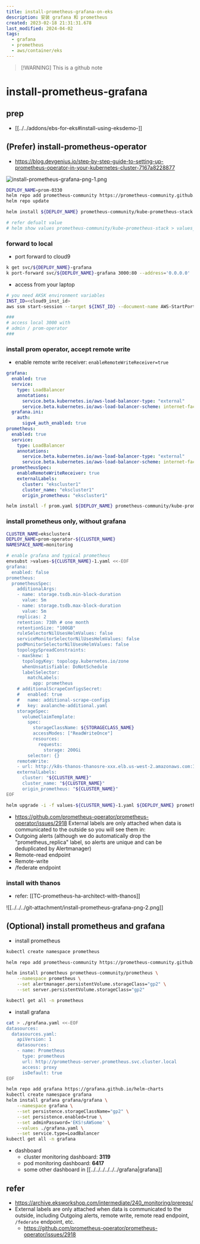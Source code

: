 ```yaml
---
title: install-prometheus-grafana-on-eks
description: 安装 grafana 和 prometheus
created: 2023-02-18 21:31:31.678
last_modified: 2024-04-02
tags:
  - grafana
  - prometheus
  - aws/container/eks
---
```

> [!WARNING] This is a github note
# install-prometheus-grafana
## prep
- [[../../addons/ebs-for-eks#install-using-eksdemo-]] 

## (Prefer) install-prometheus-operator

- https://blog.devgenius.io/step-by-step-guide-to-setting-up-prometheus-operator-in-your-kubernetes-cluster-7167a8228877

![install-prometheus-grafana-png-1.png](install-prometheus-grafana-png-1.png)

```sh
DEPLOY_NAME=prom-0330
helm repo add prometheus-community https://prometheus-community.github.io/helm-charts
helm repo update

helm install ${DEPLOY_NAME} prometheus-community/kube-prometheus-stack --namespace monitoring --create-namespace

# refer defualt value
# helm show values prometheus-community/kube-prometheus-stack > values_default.yaml
```

### forward to local
- port forward to cloud9
```sh
k get svc/${DEPLOY_NAME}-grafana
k port-forward svc/${DEPLOY_NAME}-grafana 3000:80 --address='0.0.0.0'

```

- access from your laptop
```sh
# you need AKSK environment variables
INST_ID=<cloud9_inst_id>
aws ssm start-session --target ${INST_ID} --document-name AWS-StartPortForwardingSession --parameters '{"localPortNumber":["3000"],"portNumber":["3000"]}'

###
# access local 3000 with 
# admin / prom-operator
###

```

### install prom operator, accept remote write
- enable remote write receiver: `enableRemoteWriteReceiver=true`
```yaml title="prom.yaml"
grafana:
  enabled: true
  service:
    type: LoadBalancer
    annotations:
      service.beta.kubernetes.io/aws-load-balancer-type: "external"
      service.beta.kubernetes.io/aws-load-balancer-scheme: internet-facing
  grafana.ini: 
    auth:
      sigv4_auth_enabled: true 
prometheus:
  enabled: true
  service:
    type: LoadBalancer
    annotations:
      service.beta.kubernetes.io/aws-load-balancer-type: "external"
      service.beta.kubernetes.io/aws-load-balancer-scheme: internet-facing
  prometheusSpec:
    enableRemoteWriteReceiver: true
    externalLabels: 
      cluster: "ekscluster1"
      cluster_name: "ekscluster1"
      origin_prometheus: "ekscluster1"
```

```sh
helm install -f prom.yaml ${DEPLOY_NAME} prometheus-community/kube-prometheus-stack --namespace monitoring --create-namespace
```

### install prometheus only, without grafana
```sh
CLUSTER_NAME=ekscluster4
DEPLOY_NAME=prom-operator-${CLUSTER_NAME}
NAMESPACE_NAME=monitoring

# enable grafana and typical prometheus
envsubst >values-${CLUSTER_NAME}-1.yaml <<-EOF
grafana:
  enabled: false
prometheus:
  prometheusSpec:
    additionalArgs: 
    - name: storage.tsdb.min-block-duration
      value: 5m
    - name: storage.tsdb.max-block-duration
      value: 5m
    replicas: 2
    retention: 730h # one month
    retentionSize: "100GB"
    ruleSelectorNilUsesHelmValues: false
    serviceMonitorSelectorNilUsesHelmValues: false
    podMonitorSelectorNilUsesHelmValues: false
    topologySpreadConstraints: 
    - maxSkew: 1
      topologyKey: topology.kubernetes.io/zone
      whenUnsatisfiable: DoNotSchedule
      labelSelector:
        matchLabels:
          app: prometheus
    # additionalScrapeConfigsSecret: 
    #   enabled: true
    #   name: additional-scrape-configs
    #   key: avalanche-additional.yaml
    storageSpec: 
      volumeClaimTemplate:
        spec:
          storageClassName: ${STORAGECLASS_NAME}
          accessModes: ["ReadWriteOnce"]
          resources:
            requests:
              storage: 200Gi
        selector: {}
    remoteWrite: 
    - url: http://k8s-thanos-thanosre-xxx.elb.us-west-2.amazonaws.com:19291/api/v1/receive
    externalLabels: 
      cluster: "${CLUSTER_NAME}"
      cluster_name: "${CLUSTER_NAME}"
      origin_prometheus: "${CLUSTER_NAME}"
EOF

helm upgrade -i -f values-${CLUSTER_NAME}-1.yaml ${DEPLOY_NAME} prometheus-community/kube-prometheus-stack --namespace ${NAMESPACE_NAME} --create-namespace

```


- https://github.com/prometheus-operator/prometheus-operator/issues/2918
External labels are only attached when data is communicated to the outside so you will see them in:
- Outgoing alerts (although we do automatically drop the "prometheus_replica" label, so alerts are unique and can be deduplicated by Alertmanager)
- Remote-read endpoint
- Remote-write
- /federate endpoint


### install with thanos
- refer: [[TC-prometheus-ha-architect-with-thanos]]

![[../../../git-attachment/install-prometheus-grafana-png-2.png]]

## (Optional) install prometheus and grafana

- install prometheus
```sh
kubectl create namespace prometheus

helm repo add prometheus-community https://prometheus-community.github.io/helm-charts

helm install prometheus prometheus-community/prometheus \
    --namespace prometheus \
    --set alertmanager.persistentVolume.storageClass="gp2" \
    --set server.persistentVolume.storageClass="gp2"

kubectl get all -n prometheus

```

- install grafana
```sh
cat > ./grafana.yaml <<-EOF
datasources:
  datasources.yaml:
    apiVersion: 1
    datasources:
    - name: Prometheus
      type: prometheus
      url: http://prometheus-server.prometheus.svc.cluster.local
      access: proxy
      isDefault: true
EOF

helm repo add grafana https://grafana.github.io/helm-charts
kubectl create namespace grafana
helm install grafana grafana/grafana \
    --namespace grafana \
    --set persistence.storageClassName="gp2" \
    --set persistence.enabled=true \
    --set adminPassword='EKS!sAWSome' \
    --values ./grafana.yaml \
    --set service.type=LoadBalancer
kubectl get all -n grafana

```

- dashboard
	- cluster monitoring dashboard: **3119**
	- pod monitoring dashboard: **6417**
	- some other dashboard in [[../../../../../../grafana|grafana]]


## refer
- https://archive.eksworkshop.com/intermediate/240_monitoring/prereqs/
- External labels are only attached when data is communicated to the outside, including Outgoing alerts, remote write, remote read endpoint, `/federate` endpoint, etc.
    - https://github.com/prometheus-operator/prometheus-operator/issues/2918



